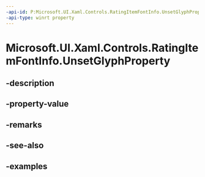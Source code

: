 ```yaml
---
-api-id: P:Microsoft.UI.Xaml.Controls.RatingItemFontInfo.UnsetGlyphProperty
-api-type: winrt property
---
```


<!-- Property syntax.
public DependencyProperty UnsetGlyphProperty { get; }
-->

# Microsoft.UI.Xaml.Controls.RatingItemFontInfo.UnsetGlyphProperty

## -description

## -property-value

## -remarks

## -see-also

## -examples

